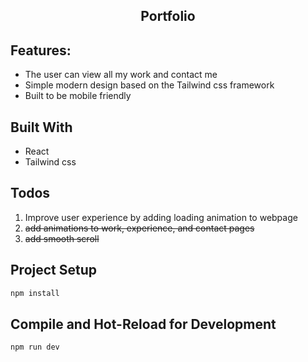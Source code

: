 ## <p align="center">Portfolio</p>

## Features:
* The user can view all my work and contact me
* Simple modern design based on the Tailwind css framework
* Built to be mobile friendly

## Built With
* React
* Tailwind css

## Todos
1. Improve user experience by adding loading animation to webpage
2. ~~add animations to work, experience, and contact pages~~
3. ~~add smooth scroll~~

## Project Setup

```sh
npm install
```

## Compile and Hot-Reload for Development

```sh
npm run dev
```
